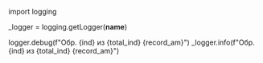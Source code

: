 import logging

_logger = logging.getLogger(__name__)


logger.debug(f"Обр. {ind} из {total_ind} {record_am}")
_logger.info(f"Обр. {ind} из {total_ind} {record_am}")